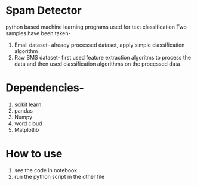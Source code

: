 # Spam Detector 
python based machine learning programs used for text classification
Two samples have been taken-
1. Email dataset- already processed dataset, apply simple classification algorithm 
2. Raw SMS dataset- first used feature extraction algoritms to process the data and then used classification algorithms on the processed data

# Dependencies-
1. scikit learn
2. pandas
3. Numpy
4. word cloud 
5. Matplotlib

# How to use 
1. see the code in notebook
2. run the python script in the other file
